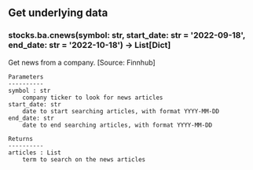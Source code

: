 ## Get underlying data 
### stocks.ba.cnews(symbol: str, start_date: str = '2022-09-18', end_date: str = '2022-10-18') -> List[Dict]

Get news from a company. [Source: Finnhub]

    Parameters
    ----------
    symbol : str
        company ticker to look for news articles
    start_date: str
        date to start searching articles, with format YYYY-MM-DD
    end_date: str
        date to end searching articles, with format YYYY-MM-DD

    Returns
    ----------
    articles : List
        term to search on the news articles
